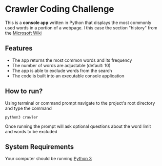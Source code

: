 # Crawler Coding Challenge
This is a **console app** written in Python that displays the most commonly used words in a portion of a webpage.
I this case the section "history" from the [Microsoft Wiki](https://en.wikipedia.org/wiki/Microsoft)

## Features
- The app returns the most common words and its frequency
- The number of words are adjustable (default: 10)
- The app is able to exclude words from the search
- The code is built into an executable console application

## How to run?
Using terminal or command prompt navigate to the project's root directory and type the command
```
python3 crawler
```
Once running the prompt will ask optional questions about the word limit and words to be excluded

## System Requirements
Your computer should be running [Python 3](https://www.python.org/downloads/)